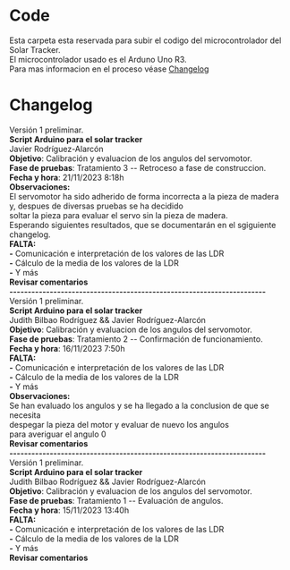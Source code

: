 # Code
Esta carpeta esta reservada para subir el codigo del microcontrolador del Solar Tracker. <br/>
El microcontrolador usado es el Arduno Uno R3.<br/>
Para mas informacion en el proceso véase [Changelog](#changelog)

# Changelog
Versión 1 preliminar. <br/>
**Script Arduino para el solar tracker** <br/>
Javier Rodríguez-Alarcón <br/>
**Objetivo**: Calibración y evaluacion de los angulos del servomotor. <br/>
**Fase de pruebas**: Tratamiento 3 -- Retroceso a fase de construccion.<br/>
**Fecha y hora**: 21/11/2023 8:18h <br/>
**Observaciones:**<br/>
    El servomotor ha sido adherido de forma incorrecta a la pieza de madera <br/> y, despues de diversas pruebas se ha decidido <br/>soltar la pieza para evaluar el servo sin la pieza de madera. <br/>Esperando siguientes resultados, que se documentarán en el sgiguiente changelog.<br/>
**FALTA:** <br/>
    **-** Comunicación e interpretación de los valores de las LDR <br/>
    **-** Cálculo de la media de los valores de la LDR <br/>
    **-** Y más <br/>
**Revisar comentarios** <br/>
**----------------------------------------------------------------------<br/>**
Versión 1 preliminar. <br/>
**Script Arduino para el solar tracker** <br/>
Judith Bilbao Rodríguez && Javier Rodríguez-Alarcón <br/>
**Objetivo**: Calibración y evaluacion de los angulos del servomotor. <br/>
**Fase de pruebas**: Tratamiento 2 -- Confirmación de funcionamiento.<br/>
**Fecha y hora**: 16/11/2023 7:50h <br/>
**FALTA:** <br/>
    **-** Comunicación e interpretación de los valores de las LDR <br/>
    **-** Cálculo de la media de los valores de la LDR <br/>
    **-** Y más <br/>
**Observaciones:**<br/>
   Se han evaluado los angulos y se ha llegado a la conclusion de que se necesita<br/> despegar la pieza del motor y evaluar de nuevo los angulos <br/>para averiguar el angulo 0<br/>
**Revisar comentarios** <br/>
**----------------------------------------------------------------------<br/>**
Versión 1 preliminar. <br/>
**Script Arduino para el solar tracker** <br/>
Judith Bilbao Rodríguez && Javier Rodríguez-Alarcón <br/>
**Objetivo**: Calibración y evaluacion de los angulos del servomotor. <br/>
**Fase de pruebas**: Tratamiento 1 -- Evaluación de angulos.<br/>
**Fecha y hora**: 15/11/2023 13:40h <br/>
**FALTA:** <br/>
    **-** Comunicación e interpretación de los valores de las LDR <br/>
    **-** Cálculo de la media de los valores de la LDR <br/>
    **-** Y más <br/>
**Revisar comentarios** <br/>
